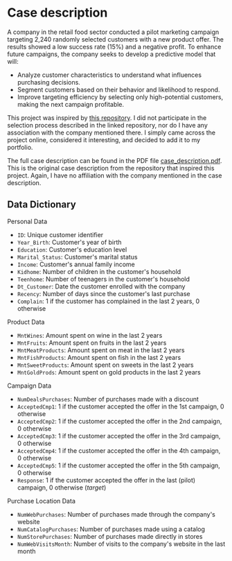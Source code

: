 # Case description

A company in the retail food sector conducted a pilot marketing campaign targeting 2,240
randomly selected customers with a new product offer. The results showed a low success
rate (15%) and a negative profit. To enhance future campaigns, the company
seeks to develop a predictive model that will:

- Analyze customer characteristics to understand what influences purchasing decisions.
- Segment customers based on their behavior and likelihood to respond.
- Improve targeting efficiency by selecting only high-potential customers, making the next campaign profitable.

This project was inspired by [this
repository](https://github.com/ifood/ifood-data-business-analyst-test). I did not
participate in the selection process described in the linked repository, nor do I have
any association with the company mentioned there. I simply came across the project
online, considered it interesting, and decided to add it to my portfolio.

The full case description can be found in the PDF file [case_description.pdf](./case_description.pdf). This is the original case description from the repository that inspired this project. Again, I have no affiliation with the company mentioned in the case description.

## Data Dictionary

Personal Data

- `ID`: Unique customer identifier
- `Year_Birth`: Customer's year of birth
- `Education`: Customer's education level
- `Marital_Status`: Customer's marital status
- `Income`: Customer's annual family income
- `Kidhome`: Number of children in the customer's household
- `Teenhome`: Number of teenagers in the customer's household
- `Dt_Customer`: Date the customer enrolled with the company
- `Recency`: Number of days since the customer's last purchase
- `Complain`: 1 if the customer has complained in the last 2 years, 0 otherwise

Product Data

- `MntWines`: Amount spent on wine in the last 2 years
- `MntFruits`: Amount spent on fruits in the last 2 years
- `MntMeatProducts`: Amount spent on meat in the last 2 years
- `MntFishProducts`: Amount spent on fish in the last 2 years
- `MntSweetProducts`: Amount spent on sweets in the last 2 years
- `MntGoldProds`: Amount spent on gold products in the last 2 years

Campaign Data

- `NumDealsPurchases`: Number of purchases made with a discount
- `AcceptedCmp1`: 1 if the customer accepted the offer in the 1st campaign, 0 otherwise
- `AcceptedCmp2`: 1 if the customer accepted the offer in the 2nd campaign, 0 otherwise
- `AcceptedCmp3`: 1 if the customer accepted the offer in the 3rd campaign, 0 otherwise
- `AcceptedCmp4`: 1 if the customer accepted the offer in the 4th campaign, 0 otherwise
- `AcceptedCmp5`: 1 if the customer accepted the offer in the 5th campaign, 0 otherwise
- `Response`: 1 if the customer accepted the offer in the last (pilot) campaign, 0 otherwise (*target*)

Purchase Location Data

- `NumWebPurchases`: Number of purchases made through the company's website
- `NumCatalogPurchases`: Number of purchases made using a catalog
- `NumStorePurchases`: Number of purchases made directly in stores
- `NumWebVisitsMonth`: Number of visits to the company's website in the last month
